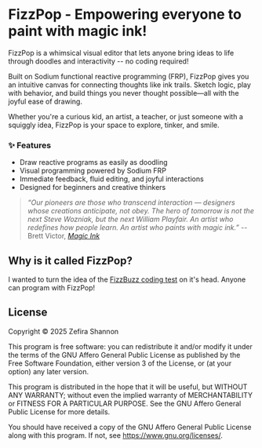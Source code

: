 # FizzPop - Empowering everyone to paint with magic ink!

FizzPop is a whimsical visual editor that lets anyone bring ideas to
life through doodles and interactivity -- no coding required!

Built on Sodium functional reactive programming (FRP), FizzPop
gives you an intuitive canvas for connecting thoughts like ink
trails. Sketch logic, play with behavior, and build things you never
thought possible—all with the joyful ease of drawing.

Whether you're a curious kid, an artist, a teacher, or just someone
with a squiggly idea, FizzPop is your space to explore, tinker, and
smile.

### ✨ Features

- Draw reactive programs as easily as doodling
- Visual programming powered by Sodium FRP
- Immediate feedback, fluid editing, and joyful interactions
- Designed for beginners and creative thinkers

> *“Our pioneers are those who transcend interaction — designers whose
> creations anticipate, not obey. The hero of tomorrow is not the next
> Steve Wozniak, but the next William Playfair. An artist who
> redefines how people learn. An artist who paints with magic ink.”*
> -- Brett Victor, [*Magic Ink*][MagicInk]

[MagicInk]: https://worrydream.com/MagicInk/#information_and_the_world_of_tomorrow

## Why is it called FizzPop?

I wanted to turn the idea of the [FizzBuzz coding test][FizzBuzz] on it's
head. Anyone can program with FizzPop!

[FizzBuzz]: https://en.wikipedia.org/wiki/Fizz_buzz

## License

Copyright © 2025 Zefira Shannon

This program is free software: you can redistribute it and/or modify
it under the terms of the GNU Affero General Public License as
published by the Free Software Foundation, either version 3 of the
License, or (at your option) any later version.

This program is distributed in the hope that it will be useful, but
WITHOUT ANY WARRANTY; without even the implied warranty of
MERCHANTABILITY or FITNESS FOR A PARTICULAR PURPOSE.  See the GNU
Affero General Public License for more details.

You should have received a copy of the GNU Affero General Public
License along with this program.  If not, see
<https://www.gnu.org/licenses/>.
